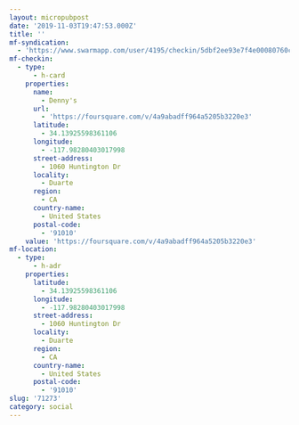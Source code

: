 ```yaml
---
layout: micropubpost
date: '2019-11-03T19:47:53.000Z'
title: ''
mf-syndication:
  - 'https://www.swarmapp.com/user/4195/checkin/5dbf2ee93e7f4e00080760c7'
mf-checkin:
  - type:
      - h-card
    properties:
      name:
        - Denny's
      url:
        - 'https://foursquare.com/v/4a9abadff964a5205b3220e3'
      latitude:
        - 34.13925598361106
      longitude:
        - -117.98280403017998
      street-address:
        - 1060 Huntington Dr
      locality:
        - Duarte
      region:
        - CA
      country-name:
        - United States
      postal-code:
        - '91010'
    value: 'https://foursquare.com/v/4a9abadff964a5205b3220e3'
mf-location:
  - type:
      - h-adr
    properties:
      latitude:
        - 34.13925598361106
      longitude:
        - -117.98280403017998
      street-address:
        - 1060 Huntington Dr
      locality:
        - Duarte
      region:
        - CA
      country-name:
        - United States
      postal-code:
        - '91010'
slug: '71273'
category: social
---
```

